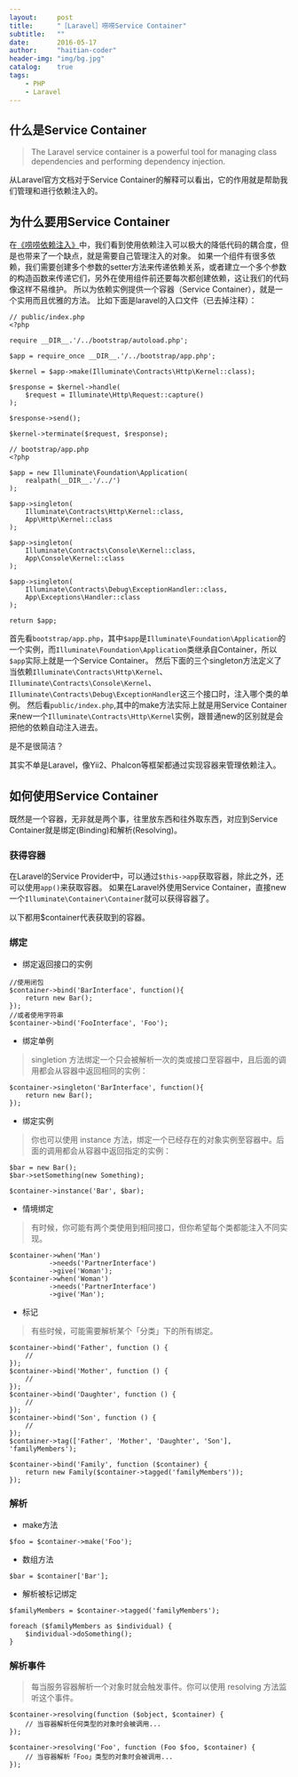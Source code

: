 ```yaml
---
layout:     post
title:      "［Laravel］唠唠Service Container"
subtitle:   ""
date:       2016-05-17
author:     "haitian-coder"
header-img: "img/bg.jpg"
catalog:    true
tags:
    - PHP
    - Laravel
---
```




## 什么是Service Container ##

> The Laravel service container is a powerful tool for managing class dependencies and performing dependency injection. 

从Laravel官方文档对于Service Container的解释可以看出，它的作用就是帮助我们管理和进行依赖注入的。

## 为什么要用Service Container ##

在[《唠唠依赖注入》][1]中，我们看到使用依赖注入可以极大的降低代码的耦合度，但是也带来了一个缺点，就是需要自己管理注入的对象。
如果一个组件有很多依赖，我们需要创建多个参数的setter方法​​来传递依赖关系，或者建立一个多个参数的构造函数来传递它们，另外在使用组件前还要每次都创建依赖，这让我们的代码像这样不易维护。
所以为依赖实例提供一个容器（Service Container），就是一个实用而且优雅的方法。
比如下面是laravel的入口文件（已去掉注释）：


```
// public/index.php
<?php

require __DIR__.'/../bootstrap/autoload.php';

$app = require_once __DIR__.'/../bootstrap/app.php';

$kernel = $app->make(Illuminate\Contracts\Http\Kernel::class);

$response = $kernel->handle(
    $request = Illuminate\Http\Request::capture()
);

$response->send();

$kernel->terminate($request, $response);

```

```
// bootstrap/app.php
<?php

$app = new Illuminate\Foundation\Application(
    realpath(__DIR__.'/../')
);

$app->singleton(
    Illuminate\Contracts\Http\Kernel::class,
    App\Http\Kernel::class
);

$app->singleton(
    Illuminate\Contracts\Console\Kernel::class,
    App\Console\Kernel::class
);

$app->singleton(
    Illuminate\Contracts\Debug\ExceptionHandler::class,
    App\Exceptions\Handler::class
);

return $app;

```

首先看`bootstrap/app.php`，其中`$app`是`Illuminate\Foundation\Application`的一个实例，而`Illuminate\Foundation\Application`类继承自Container，所以`$app`实际上就是一个Service Container。
然后下面的三个singleton方法定义了当依赖`Illuminate\Contracts\Http\Kernel`、`Illuminate\Contracts\Console\Kernel`、`Illuminate\Contracts\Debug\ExceptionHandler`这三个接口时，注入哪个类的单例。
然后看`public/index.php`,其中的make方法实际上就是用Service Container来new一个`Illuminate\Contracts\Http\Kernel`实例，跟普通new的区别就是会把他的依赖自动注入进去。

是不是很简洁？

其实不单是Laravel，像Yii2、Phalcon等框架都通过实现容器来管理依赖注入。

## 如何使用Service Container ##

既然是一个容器，无非就是两个事，往里放东西和往外取东西，对应到Service Container就是绑定(Binding)和解析(Resolving)。

### 获得容器

在Laravel的Service Provider中，可以通过`$this->app`获取容器，除此之外，还可以使用`app()`来获取容器。
如果在Laravel外使用Service Container，直接new一个`Illuminate\Container\Container`就可以获得容器了。

以下都用$container代表获取到的容器。

### 绑定

 - 绑定返回接口的实例

```
//使用闭包
$container->bind('BarInterface', function(){
    return new Bar();
});
//或者使用字符串
$container->bind('FooInterface', 'Foo');
```

 - 绑定单例

> singletion 方法绑定一个只会被解析一次的类或接口至容器中，且后面的调用都会从容器中返回相同的实例：

```
$container->singleton('BarInterface', function(){
    return new Bar();
});
```

 - 绑定实例

> 你也可以使用 instance 方法，绑定一个已经存在的对象实例至容器中。后面的调用都会从容器中返回指定的实例：

```
$bar = new Bar();
$bar->setSomething(new Something);

$container->instance('Bar', $bar);
```

 - 情境绑定

> 有时候，你可能有两个类使用到相同接口，但你希望每个类都能注入不同实现。

```
$container->when('Man')
          ->needs('PartnerInterface')
          ->give('Woman');
$container->when('Woman')
          ->needs('PartnerInterface')
          ->give('Man');
```

 - 标记

> 有些时候，可能需要解析某个「分类」下的所有绑定。

```
$container->bind('Father', function () {
    //
});
$container->bind('Mother', function () {
    //
});
$container->bind('Daughter', function () {
    //
});
$container->bind('Son', function () {
    //
});
$container->tag(['Father', 'Mother', 'Daughter', 'Son'], 'familyMembers');

$container->bind('Family', function ($container) {
    return new Family($container->tagged('familyMembers'));
});

```

### 解析

 - make方法

```
$foo = $container->make('Foo');
```

 - 数组方法

```
$bar = $container['Bar'];
```

 - 解析被标记绑定

```
$familyMembers = $container->tagged('familyMembers');

foreach ($familyMembers as $individual) {
    $individual->doSomething();
}
```

### 解析事件

> 每当服务容器解析一个对象时就会触发事件。你可以使用 resolving 方法监听这个事件。

```
$container->resolving(function ($object, $container) {
    // 当容器解析任何类型的对象时会被调用...
});

$container->resolving('Foo', function (Foo $foo, $container) {
    // 当容器解析「Foo」类型的对象时会被调用...
});
```

  [1]: http://haitian299.github.io/2016/05/17/Dependency-injection/